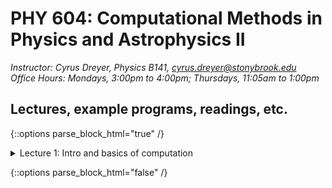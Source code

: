 <link href="style.css" rel="stylesheet"></link>

# PHY 604: Computational Methods in Physics and Astrophysics II
*Instructor: Cyrus Dreyer, Physics B141, cyrus.dreyer@stonybrook.edu*  
*Office Hours: Mondays, 3:00pm to 4:00pm; Thursdays, 11:05am to 1:00pm*

## Lectures, example programs, readings, etc.


{::options parse_block_html="true" /}

<details>
  <summary>Lecture 1: Intro and basics of computation</summary>
  
  - [Lecture 1 slides](Lecture1/Lecture1.pdf)
  - Readings:
    * [What every computer scientist should know about floating-point arithmetic](https://dl.acm.org/doi/10.1145/103162.103163)
    * [Wikipedia page on the Floating Point](https://en.wikipedia.org/wiki/Floating-point_arithmetic)
    * [Wikipedia page on the Kahan Summation Algorithm](https://en.wikipedia.org/wiki/Kahan_summation_algorithm)
  - Example programs:
    * [Fortran program for calcuating factorial](Lecture1/factorial.f08)
    * [Python program for calcuating factorial](Lecture1/factorial.py)
    * [Fortran program for finding machine $\epsilon$](Lecture1/machine_e.f08)
    * [Fortran program for calculating an expoential via Taylor expansion](Lecture1/exp.f08)
</details>

{::options parse_block_html="false" /}

